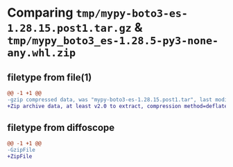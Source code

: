 # Comparing `tmp/mypy-boto3-es-1.28.15.post1.tar.gz` & `tmp/mypy_boto3_es-1.28.5-py3-none-any.whl.zip`

## filetype from file(1)

```diff
@@ -1 +1 @@
-gzip compressed data, was "mypy-boto3-es-1.28.15.post1.tar", last modified: Sat Jul 29 10:03:06 2023, max compression
+Zip archive data, at least v2.0 to extract, compression method=deflate
```

## filetype from diffoscope

```diff
@@ -1 +1 @@
-GzipFile
+ZipFile
```

